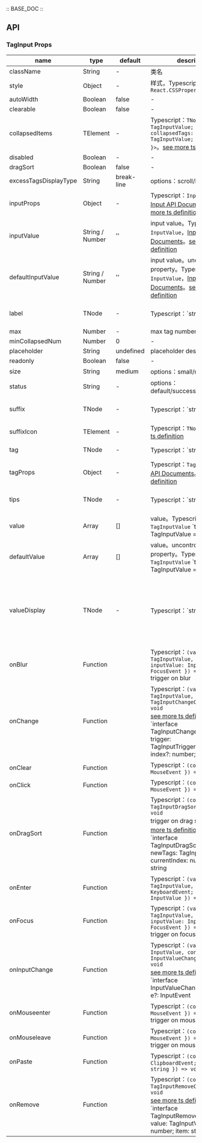 :: BASE_DOC ::

## API
### TagInput Props

name | type | default | description | required
-- | -- | -- | -- | --
className | String | - | 类名 | N
style | Object | - | 样式，Typescript：`React.CSSProperties` | N
autoWidth | Boolean | false | \- | N
clearable | Boolean | false | \- | N
collapsedItems | TElement | - | Typescript：`TNode<{ value: TagInputValue; collapsedTags: TagInputValue; count: number }>`。[see more ts definition](https://github.com/Tencent/tdesign-react/blob/develop/src/common.ts) | N
disabled | Boolean | - | \- | N
dragSort | Boolean | false | \- | N
excessTagsDisplayType | String | break-line | options：scroll/break-line | N
inputProps | Object | - | Typescript：`InputProps`，[Input API Documents](./input?tab=api)。[see more ts definition](https://github.com/Tencent/tdesign-react/blob/develop/src/tag-input/type.ts) | N
inputValue | String / Number | '' | input value。Typescript：`InputValue`，[Input API Documents](./input?tab=api)。[see more ts definition](https://github.com/Tencent/tdesign-react/blob/develop/src/tag-input/type.ts) | N
defaultInputValue | String / Number | '' | input value。uncontrolled property。Typescript：`InputValue`，[Input API Documents](./input?tab=api)。[see more ts definition](https://github.com/Tencent/tdesign-react/blob/develop/src/tag-input/type.ts) | N
label | TNode | - | Typescript：`string | TNode`。[see more ts definition](https://github.com/Tencent/tdesign-react/blob/develop/src/common.ts) | N
max | Number | - | max tag number | N
minCollapsedNum | Number | 0 | \- | N
placeholder | String | undefined | placeholder description | N
readonly | Boolean | false | \- | N
size | String | medium | options：small/medium/large | N
status | String | - | options：default/success/warning/error | N
suffix | TNode | - | Typescript：`string | TNode`。[see more ts definition](https://github.com/Tencent/tdesign-react/blob/develop/src/common.ts) | N
suffixIcon | TElement | - | Typescript：`TNode`。[see more ts definition](https://github.com/Tencent/tdesign-react/blob/develop/src/common.ts) | N
tag | TNode | - | Typescript：`string | TNode<{ value: string | number }>`。[see more ts definition](https://github.com/Tencent/tdesign-react/blob/develop/src/common.ts) | N
tagProps | Object | - | Typescript：`TagProps`，[Tag API Documents](./tag?tab=api)。[see more ts definition](https://github.com/Tencent/tdesign-react/blob/develop/src/tag-input/type.ts) | N
tips | TNode | - | Typescript：`string | TNode`。[see more ts definition](https://github.com/Tencent/tdesign-react/blob/develop/src/common.ts) | N
value | Array | [] | value。Typescript：`TagInputValue` `type TagInputValue = Array<string | number>`。[see more ts definition](https://github.com/Tencent/tdesign-react/blob/develop/src/tag-input/type.ts) | N
defaultValue | Array | [] | value。uncontrolled property。Typescript：`TagInputValue` `type TagInputValue = Array<string | number>`。[see more ts definition](https://github.com/Tencent/tdesign-react/blob/develop/src/tag-input/type.ts) | N
valueDisplay | TNode | - | Typescript：`string | TNode<{ value: TagInputValue; onClose: (index: number, item?: any) => void }>`。[see more ts definition](https://github.com/Tencent/tdesign-react/blob/develop/src/common.ts) | N
onBlur | Function |  | Typescript：`(value: TagInputValue, context: { inputValue: InputValue; e: FocusEvent }) => void`<br/>trigger on blur | N
onChange | Function |  | Typescript：`(value: TagInputValue, context: TagInputChangeContext) => void`<br/>[see more ts definition](https://github.com/Tencent/tdesign-react/blob/develop/src/tag-input/type.ts)。<br/>`interface TagInputChangeContext { trigger: TagInputTriggerSource; index?: number; item?: string | number; e?: MouseEvent | KeyboardEvent }`<br/><br/>`type TagInputTriggerSource = 'enter' | 'tag-remove' | 'backspace' | 'clear'`<br/> | N
onClear | Function |  | Typescript：`(context: { e: MouseEvent }) => void`<br/> | N
onClick | Function |  | Typescript：`(context: { e: MouseEvent }) => void`<br/> | N
onDragSort | Function |  | Typescript：`(context: TagInputDragSortContext) => void`<br/>trigger on drag sort。[see more ts definition](https://github.com/Tencent/tdesign-react/blob/develop/src/tag-input/type.ts)。<br/>`interface TagInputDragSortContext { newTags: TagInputValue; currentIndex: number; current: string | number; targetIndex: number; target: string | number }`<br/> | N
onEnter | Function |  | Typescript：`(value: TagInputValue, context: { e: KeyboardEvent; inputValue: InputValue }) => void`<br/> | N
onFocus | Function |  | Typescript：`(value: TagInputValue, context: { inputValue: InputValue; e: FocusEvent }) => void`<br/>trigger on focus | N
onInputChange | Function |  | Typescript：`(value: InputValue, context?: InputValueChangeContext) => void`<br/>[see more ts definition](https://github.com/Tencent/tdesign-react/blob/develop/src/tag-input/type.ts)。<br/>`interface InputValueChangeContext { e?: InputEvent | MouseEvent | KeyboardEvent; trigger: 'input' | 'clear' | 'enter'  }`<br/> | N
onMouseenter | Function |  | Typescript：`(context: { e: MouseEvent }) => void`<br/>trigger on mouseenter | N
onMouseleave | Function |  | Typescript：`(context: { e: MouseEvent }) => void`<br/>trigger on mouseleave | N
onPaste | Function |  | Typescript：`(context: { e: ClipboardEvent; pasteValue: string }) => void`<br/> | N
onRemove | Function |  | Typescript：`(context: TagInputRemoveContext) => void`<br/>[see more ts definition](https://github.com/Tencent/tdesign-react/blob/develop/src/tag-input/type.ts)。<br/>`interface TagInputRemoveContext { value: TagInputValue; index: number; item: string | number; e?: MouseEvent | KeyboardEvent; trigger: TagInputRemoveTrigger }`<br/><br/>`type TagInputRemoveTrigger = 'tag-remove' | 'backspace'`<br/> | N

